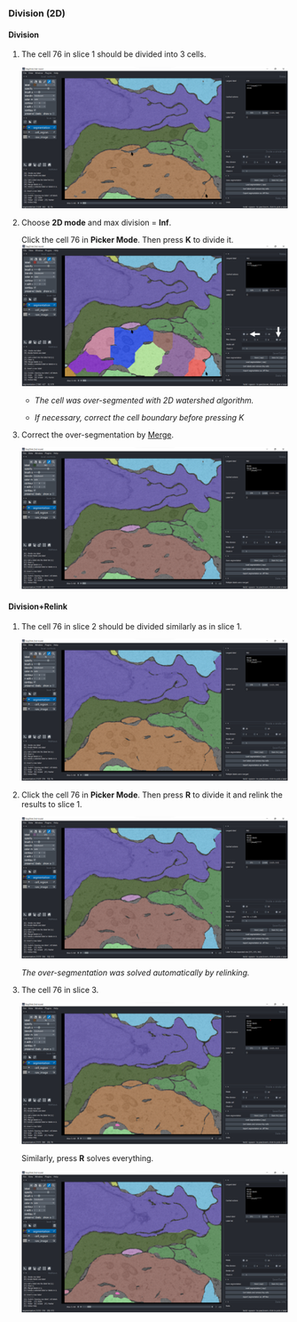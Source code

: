 ### Division (2D)

#### Division
1. The cell 76 in slice 1 should be divided into 3 cells.

    ![slice1](./pictures/division_2d_1_annotation.png)

2. Choose **2D mode** and max division = **Inf**. 

    Click the cell 76 in **Picker Mode**. Then press **K** to divide it. 
    ![slice1](./pictures/division_2d_2_annotation.png)

    - *The cell was over-segmented with 2D watershed algorithm.*

    - *If necessary, correct the cell boundary before pressing K*

4. Correct the over-segmentation by [Merge](./merge.md). 

    ![slice1](./pictures/division_2d_3.png)


#### Division+Relink

1. The cell 76 in slice 2 should be divided similarly as in slice 1.

    ![slice2](./pictures/division_2d_s2_1.png)

2. Click the cell 76 in **Picker Mode**. Then press **R** to divide it and relink the results to slice 1. 

    ![slice2](./pictures/division_2d_s2_2.png)

    *The over-segmentation was solved automatically by relinking.*

4. The cell 76 in slice 3.

    ![slice2](./pictures/division_2d_s3_1.png)

    Similarly, press **R** solves everything. 

    ![slice2](./pictures/division_2d_s3_2.png)
